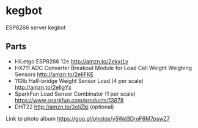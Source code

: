 # kegbot
ESP8266 server kegbot

## Parts

* HiLetgo ESP8266 12e http://amzn.to/2ekxrLv
* HX711 ADC Converter Breakout Module for Load Cell Weight Weighing Sensors http://amzn.to/2eIlFKE
* 110lb Half-bridge Weight Sensor Load (4 per scale) http://amzn.to/2eIlgYx
* SparkFun Load Sensor Combinator (1 per scale) https://www.sparkfun.com/products/13878
* DHT22 http://amzn.to/2eIjZki (optional)

Link to photo album https://goo.gl/photos/v5Wd3DroF6M7pswZ7
